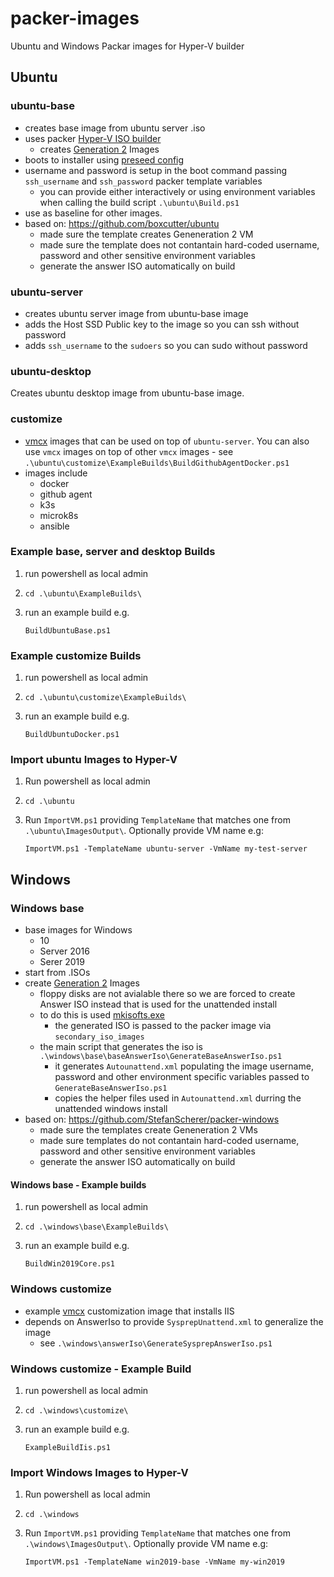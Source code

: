 # packer-images

Ubuntu and Windows Packar images for Hyper-V builder

## Ubuntu

### ubuntu-base

- creates base image from ubuntu server .iso
- uses packer [Hyper-V ISO builder](https://www.packer.io/docs/builders/hyperv/iso/)
  - creates [Generation 2](https://docs.microsoft.com/en-us/previous-versions/windows/it-pro/windows-server-2012-R2-and-2012/dn282285(v=ws.11)) Images
- boots to installer using [preseed config](https://help.ubuntu.com/lts/installation-guide/armhf/apbs02.html)
- username and password is setup in the boot command passing `ssh_username` and `ssh_password` packer template variables
  - you can provide either interactively or using environment variables when calling the build script `.\ubuntu\Build.ps1`
- use as baseline for other images.
- based on: https://github.com/boxcutter/ubuntu
  - made sure the template creates Geneneration 2 VM
  - made sure the template does not contantain hard-coded username, password and other sensitive environment variables
  - generate the answer ISO automatically on build

### ubuntu-server

- creates ubuntu server image from ubuntu-base image
- adds the Host SSD Public key to the image so you can ssh without password
- adds `ssh_username` to the `sudoers` so you can sudo without password

### ubuntu-desktop

Creates ubuntu desktop image from ubuntu-base image.

### customize

- [vmcx](https://www.packer.io/docs/builders/hyperv/vmcx/) images that can be used on top of `ubuntu-server`. You can also use `vmcx` images on top of other `vmcx` images - see `.\ubuntu\customize\ExampleBuilds\BuildGithubAgentDocker.ps1`
- images include
  - docker
  - github agent
  - k3s
  - microk8s
  - ansible

### Example base, server and desktop Builds

1. run powershell as local admin
2.  ```
    cd .\ubuntu\ExampleBuilds\
    ```
3. run an example build e.g.
    ```
    BuildUbuntuBase.ps1
    ```

### Example customize Builds

1. run powershell as local admin
2.  ```
    cd .\ubuntu\customize\ExampleBuilds\
    ```
3. run an example build e.g.
    ```
    BuildUbuntuDocker.ps1
    ```

### Import ubuntu Images to Hyper-V

1. Run powershell as local admin
2.  ```
    cd .\ubuntu
    ```
3. Run `ImportVM.ps1` providing `TemplateName` that matches one from `.\ubuntu\ImagesOutput\`. Optionally provide VM name e.g:
    ```
    ImportVM.ps1 -TemplateName ubuntu-server -VmName my-test-server
    ```

## Windows

### Windows base

- base images for Windows 
  - 10
  - Server 2016
  - Serer 2019
- start from .ISOs
- create [Generation 2](https://docs.microsoft.com/en-us/previous-versions/windows/it-pro/windows-server-2012-R2-and-2012/dn282285(v=ws.11)) Images
  - floppy disks are not avialable there so we are forced to create Answer ISO instead that is used for the unattended install
  - to do this is used [mkisofts.exe](http://sourceforge.net/projects/tumagcc/files/schily-cdrtools-3.02a05.7z/download)
    - the generated ISO is passed to the packer image via `secondary_iso_images`
  - the main script that generates the iso is `.\windows\base\baseAnswerIso\GenerateBaseAnswerIso.ps1`
    - it generates `Autounattend.xml` populating the image username, password and other environment specific variables passed to `GenerateBaseAnswerIso.ps1` 
    - copies the helper files used in `Autounattend.xml` durring the unattended windows install
- based on: https://github.com/StefanScherer/packer-windows
  - made sure the templates create Geneneration 2 VMs
  - made sure templates do not contantain hard-coded username, password and other sensitive environment variables
  - generate the answer ISO automatically on build

#### Windows base - Example builds

1. run powershell as local admin
2.  ```
    cd .\windows\base\ExampleBuilds\
    ```
3. run an example build e.g.
    ```
    BuildWin2019Core.ps1
    ```
### Windows customize

- example [vmcx](https://www.packer.io/docs/builders/hyperv/vmcx/) customization image that installs IIS
- depends on AnswerIso to provide `SysprepUnattend.xml` to generalize the image
  - see `.\windows\answerIso\GenerateSysprepAnswerIso.ps1`

### Windows customize - Example Build

1. run powershell as local admin
2.  ```
    cd .\windows\customize\
    ```
3. run an example build e.g.
    ```
    ExampleBuildIis.ps1
    ```

### Import Windows Images to Hyper-V

1. Run powershell as local admin
2.  ```
    cd .\windows
    ```
3. Run `ImportVM.ps1` providing `TemplateName` that matches one from `.\windows\ImagesOutput\`. Optionally provide VM name e.g:
    ```
    ImportVM.ps1 -TemplateName win2019-base -VmName my-win2019
    ```